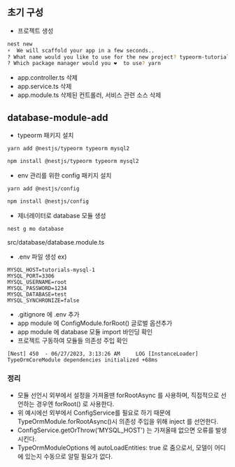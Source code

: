 ## 초기 구성

- 프로젝트 생성

```bash
nest new
⚡  We will scaffold your app in a few seconds..
? What name would you like to use for the new project? typeorm-tutorial
? Which package manager would you ❤️  to use? yarn
```

- app.controller.ts 삭제
- app.service.ts 삭제
- app.module.ts 삭제된 컨트롤러, 서비스 관련 소스 삭제

## database-module-add

- typeorm 패키지 설치

```bash
yarn add @nestjs/typeorm typeorm mysql2
```

```bash
npm install @nestjs/typeorm typeorm mysql2
```

- env 관리를 위한 config 패키지 설치

```bash
yarn add @nestjs/config
```

```bash
npm install @nestjs/config
```

- 제너레이터로 database 모듈 생성

```bash
nest g mo database
```

src/database/database.module.ts

- .env 파일 생성
  ex)

```shell
MYSQL_HOST=tutorials-mysql-1
MYSQL_PORT=3306
MYSQL_USERNAME=root
MYSQL_PASSWORD=1234
MYSQL_DATABASE=test
MYSQL_SYNCHRONIZE=false
```

- .gitignore 에 .env 추가
- app module 에 ConfigModule.forRoot() 글로벌 옵션추가
- app module 에 database 모듈 import 바인딩 확인
- 프로젝트 구동하여 모듈들 의존성 주입 확인

```shell
[Nest] 450  - 06/27/2023, 3:13:26 AM     LOG [InstanceLoader] TypeOrmCoreModule dependencies initialized +68ms
```

### 정리

- 모듈 선언시 외부에서 설정을 가져올땐 forRootAsync 를 사용하며, 직접적으로 선언하는 경우엔 forRoot() 로 사용한다.
- 위 예시에선 외부에서 ConfigService를 필요로 하기 때문에 TypeOrmModule.forRootAsync()시 의존성 주입을 위해 inject 를 선언한다.
- ConfigService.getOrThrow('MYSQL_HOST') 는 가져올때 없으면 오류를 발생시킨다.
- TypeOrmModuleOptions 에 autoLoadEntities: true 로 줌으로서, 모델이 어디에 있는지 수동으로 알릴 필요가 없다.
